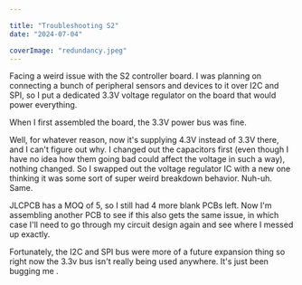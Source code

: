 ```yaml
---

title: "Troubleshooting S2"
date: "2024-07-04"

coverImage: "redundancy.jpeg"
---
```

<!--more-->
Facing a weird issue with the S2 controller board. I was planning on connecting a bunch of peripheral sensors and devices to it over I2C and SPI, so I put a dedicated 3.3V voltage regulator on the board that would power everything. 

When I first assembled the board, the 3.3V power bus was fine. 

Well, for whatever reason, now it's supplying 4.3V instead of 3.3V there, and I can't figure out why. I changed out the capacitors first (even though I have no idea how them going bad could affect the voltage in such a way), nothing changed. So I swapped out the voltage regulator IC with a new one thinking it was some sort of super weird breakdown behavior. Nuh-uh. Same. 

JLCPCB has a MOQ of 5, so I still had 4 more blank PCBs left. Now I'm assembling another PCB to see if this also gets the same issue, in which case I'll need to go through my circuit design again and see where I messed up exactly. 

Fortunately, the I2C and SPI bus were more of a future expansion thing so right now the 3.3v bus isn't really being used anywhere. It's just been bugging me .




